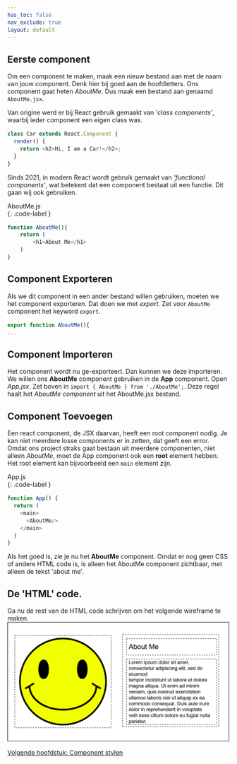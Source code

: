 ```yaml
---
has_toc: false
nav_exclude: true
layout: default
---
```


## Eerste component

Om een component te maken, maak een nieuw bestand aan met de naam van jouw component. Denk hier bij goed aan de hoofdletters. Ons component gaat heten *AboutMe*. Dus maak een bestand aan genaamd `AboutMe.jsx`. 

Van origine werd er bij React gebruik gemaakt van *'class components'*, waarbij ieder component een eigen class was. 
```js
class Car extends React.Component {
  render() {
    return <h2>Hi, I am a Car!</h2>;
  }
}
```

Sinds 2021, in modern React wordt gebruik gemaakt van *'functional components'*, wat betekent dat een component bestaat uit een functie. Dit gaan wij ook gebruiken. 

AboutMe.js  
{: .code-label }
```js
function AboutMe(){
    return (
        <h1>About Me</h1>
    )
}
```

## Component Exporteren
Als we dit component in een ander bestand willen gebruiken, moeten we het component exporteren. Dat doen we met *export*. Zet voor `AboutMe` component het keyword `export`.
```js
export function AboutMe(){
...
```

## Component Importeren
Het component wordt nu ge-exporteert. Dan kunnen we deze importeren. We willen ons **AboutMe** component gebruiken in de **App** component. Open *App.jsx*. Zet boven in `import { AboutMe } from './AboutMe';`. Deze regel haalt het *AboutMe component* uit het AboutMe.jsx bestand.

## Component Toevoegen
Een react component, de JSX daarvan, heeft een root component nodig. Je kan niet meerdere losse components er in zetten, dat geeft een error. Omdat ons project straks gaat bestaan uit meerdere componenten, niet alleen *AboutMe*, moet de App component ook een **root** element hebben. Het root element kan bijvoorbeeld een `main` element zijn.

App.js  
{: .code-label }
```js
function App() {
  return (
    <main>
      <AboutMe/>
    </main>
  )
}
```

Als het goed is, zie je nu het **AboutMe** component. Omdat er nog geen CSS of andere HTML code is, is alleen het AboutMe component zichtbaar, met alleen de tekst 'about me'.

## De 'HTML' code.
Ga nu de rest van de HTML code schrijven om het volgende wireframe te maken.
![Wireframe](./images/Wireframe1.png)

[Volgende hoofdstuk: Component stylen](3componentstylen)